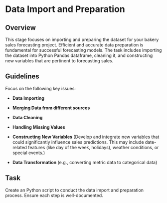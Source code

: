 # Data Import and Preparation

## Overview

This stage focuses on importing and preparing the dataset for your bakery sales forecasting project. Efficient and accurate data preparation is fundamental for successful forecasting models. The task includes importing the dataset into Python Pandas dataframe, cleaning it, and constructing new variables that are pertinent to forecasting sales.

## Guidelines

Focus on the following key issues:

-   **Data Importing**

-   **Merging Data from different sources**

-   **Data Cleaning**

-   **Handling Missing Values**

-   **Constructing New Variables** (Develop and integrate new variables that could significantly influence sales predictions. This may include date-related features (like day of the week, holidays), weather conditions, or special events.)

-   **Data Transformation** (e.g., converting metric data to categorical data)

## Task

Create an Python script to conduct the data import and preparation process. Ensure each step is well-documented.
